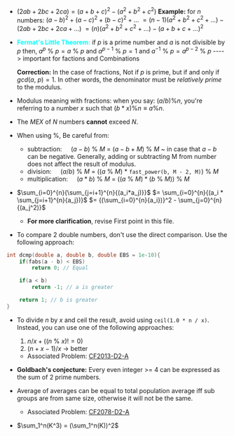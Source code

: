 - $(2ab + 2bc + 2ca) = (a + b + c)^2 - (a^2 + b^2 + c^2)$
   **Example:**
   for $n$ numbers:
		$(a - b)^2 + (a - c)^2 + (b - c)^2 + ...$
		$= (n - 1)(a^2 + b^2 + c^2 + ...) - (2ab + 2bc + 2ca + ...)$
		$= (n)(a^2 + b^2 + c^2 + ...) - (a + b + c + ...)^2$

- <b style="color:cyan;">Fermat's Little Theorem:</b> if $p$ is a prime number and $a$ is not divisible by $p$ then,
    $a^p\ \%\ p = a\ \%\ p$
    and $a^{p - 1}\ \%\ p = 1$
    and $a^{-1}\ \%\ p = a^{p - 2}\ \%\ p$ ----> important for factions and Combinations

    **Correction:** In the case of fractions, Not if $p$ is prime, but if and only if $gcd(a,\ p) = 1$. 
    In other words, the denominator must be *relatively prime* to the modulus.

- Modulus meaning with fractions:
    when you say: $(a/b)\%n$, you're referring to a number $x$ such that $(b*x) \% n ≡ a \% n$.

- The $MEX$ of $N$ numbers **cannot** exceed $N$.

- When using %, Be careful from:
    - subtraction: $\quad (a - b)\ \%\ M$ $=$ $(a - b + M)\ \%\ M$ ~ in case that $a-b$ can be negative. Generally, adding or subtracting M from number does not affect the result of modulus.
    - division: $\quad (a / b)\ \%\ M$ $=$ $((a\ \%\ M)\ *$ `fast_power(b, M - 2, M)`$)\ \%\ M$
    - multiplication: $\quad (a * b)\ \%\ M$ $=$ $((a\ \%\ M) * (b\ \%\ M))\ \%\ M$

- $\sum_{i=0}^{n}{\sum_{j=i+1}^{n}{(a_i*a_j)}}$
	$= \sum_{i=0}^{n}{(a_i * \sum_{j=i+1}^{n}{a_j})}$
	$= {(\sum_{i=0}^{n}{a_i})}^2 - \sum_{j=0}^{n}{(a_j^2)}$ 
	- **For more clarification**, revise First point in this file.

- To compare 2 double numbers, don't use the direct comparison. Use the following approach:
```C++
int dcmp(double a, double b, double EBS = 1e-10){
	if(fabs(a - b) < EBS)
		return 0; // Equal

	if(a < b)
		return -1; // a is greater

	return 1; // b is greater
}
```

- To divide $n$ by $x$ and ceil the result, avoid using `ceil(1.0 * n / x)`. Instead, you can use one of the following approaches:
    1. $n / x + ((n\ \%\ x) != 0)$
    2. $(n + x - 1) / x$ -> better
	- Associated Problem: [CF2013-D2-A](https://codeforces.com/problemset/problem/2013/A)

- **Goldbach's conjecture:** Every even integer >= 4 can be expressed as the sum of 2 prime numbers.

- Average of averages can be equal to total population average iff sub groups are from same size, otherwise it will not be the same.
	- Associated Problem: [CF2078-D2-A](https://codeforces.com/contest/2078/problem/A)

- $\sum_1^n(K^3) = (\sum_1^n(K))^2$

